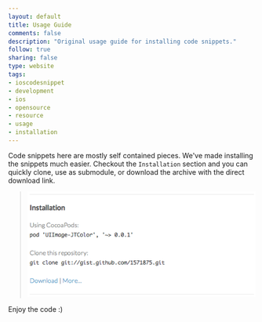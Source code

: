 ```yaml
--- 
layout: default
title: Usage Guide
comments: false
description: "Original usage guide for installing code snippets."
follow: true
sharing: false
type: website
tags:
- ioscodesnippet
- development
- ios
- opensource
- resource
- usage
- installation
---
```


Code snippets here are mostly self contained pieces. We've made
installing the snippets much easier. Checkout the `Installation` section
and you can quickly clone, use as submodule, or download the archive
with the direct download link.

> ![](/images/usage.png)

Enjoy the code :)

